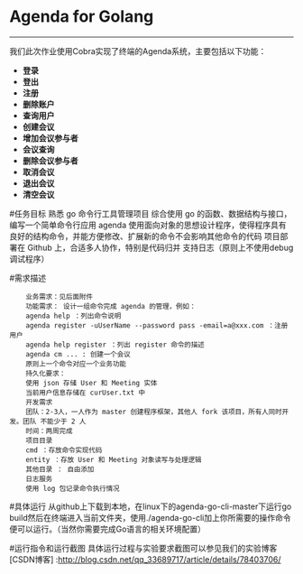 # Agenda for Golang

------

我们此次作业使用Cobra实现了终端的Agenda系统，主要包括以下功能：

- **登录**
- **登出**
- **注册**
- **删除账户**
- **查询用户**
- **创建会议**
- **增加会议参与者**
- **会议查询**
- **删除会议参与者**
- **取消会议**
- **退出会议**
- **清空会议**

#任务目标
        熟悉 go 命令行工具管理项目
        综合使用 go 的函数、数据结构与接口，编写一个简单命令行应用 agenda
        使用面向对象的思想设计程序，使得程序具有良好的结构命令，并能方便修改、扩展新的命令不会影响其他命令的代码
        项目部署在 Github 上，合适多人协作，特别是代码归并
        支持日志（原则上不使用debug调试程序）


#需求描述 

        业务需求：见后面附件
        功能需求： 设计一组命令完成 agenda 的管理，例如： 
        agenda help ：列出命令说明
        agenda register -uUserName --password pass -email=a@xxx.com ：注册用户
        agenda help register ：列出 register 命令的描述
        agenda cm ... : 创建一个会议
        原则上一个命令对应一个业务功能
        持久化要求： 
        使用 json 存储 User 和 Meeting 实体
        当前用户信息存储在 curUser.txt 中
        开发需求 
        团队：2-3人，一人作为 master 创建程序框架，其他人 fork 该项目，所有人同时开发。团队 不能少于 2 人
        时间：两周完成
        项目目录 
        cmd ：存放命令实现代码
        entity ：存放 User 和 Meeting 对象读写与处理逻辑
        其他目录 ： 自由添加
        日志服务 
        使用 log 包记录命令执行情况

#具体运行
        从github上下载到本地，在linux下的agenda-go-cli-master下运行go build然后在终端进入当前文件夹，使用./agenda-go-cli加上你所需要的操作命令便可以运行。（当然你需要完成Go语言的相关环境配置）
        
#运行指令和运行截图
        具体运行过程与实验要求截图可以参见我们的实验博客
[CSDN博客] :http://blog.csdn.net/qq_33689717/article/details/78403706/


